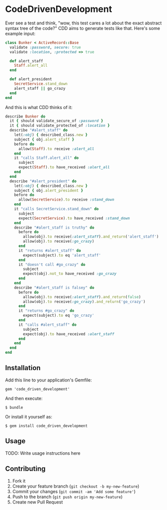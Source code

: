 # CodeDrivenDevelopment

Ever see a test and think, "wow, this test cares a lot about the exact abstract
syntax tree of the code?"  CDD aims to generate tests like that.  Here's some example input:

``` ruby
class Bunker < ActiveRecord::Base
  validate :password, secure: true
  validate :location, :protected => true

  def alert_staff
    Staff.alert_all
  end

  def alert_president
    SecretService.stand_down
    alert_staff || go_crazy
  end
end
```

And this is what CDD thinks of it:

``` ruby
describe Bunker do
  it { should validate_secure_of :password }
  it { should validate_protected_of :location }
  describe "#alert_staff" do
    let(:obj) { described_class.new }
    subject { obj.alert_staff }
    before do
      allow(Staff).to receive :alert_all
    end
    it "calls Staff.alert_all" do
      subject
      expect(Staff).to have_received :alert_all
    end
  end
  describe "#alert_president" do
    let(:obj) { described_class.new }
    subject { obj.alert_president }
    before do
      allow(SecretService).to receive :stand_down
    end
    it "calls SecretService.stand_down" do
      subject
      expect(SecretService).to have_received :stand_down
    end
    describe "#alert_staff is truthy" do
      before do
        allow(obj).to receive(:alert_staff).and_return('alert_staff')
        allow(obj).to receive(:go_crazy)
      end
      it "returns #alert_staff" do
        expect(subject).to eq 'alert_staff'
      end
      it "doesn't call #go_crazy" do
        subject
        expect(obj).not_to have_received :go_crazy
      end
    end
    describe "#alert_staff is falsey" do
      before do
        allow(obj).to receive(:alert_staff).and_return(false)
        allow(obj).to receive(:go_crazy).and_return('go_crazy')
      end
      it "returns #go_crazy" do
        expect(subject).to eq 'go_crazy'
      end
      it "calls #alert_staff" do
        subject
        expect(obj).to have_received :alert_staff
      end
    end
  end
end
```

## Installation

Add this line to your application's Gemfile:

    gem 'code_driven_development'

And then execute:

    $ bundle

Or install it yourself as:

    $ gem install code_driven_development

## Usage

TODO: Write usage instructions here

## Contributing

1. Fork it
2. Create your feature branch (`git checkout -b my-new-feature`)
3. Commit your changes (`git commit -am 'Add some feature'`)
4. Push to the branch (`git push origin my-new-feature`)
5. Create new Pull Request
